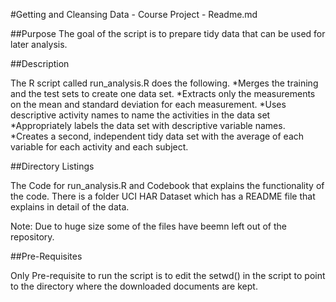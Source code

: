 #Getting and Cleansing Data - Course Project - Readme.md

##Purpose
The goal of the script is to prepare tidy data that can be used for later analysis. 
 
##Description

The R script called run_analysis.R does the following. 
	*Merges the training and the test sets to create one data set.
	*Extracts only the measurements on the mean and standard deviation for each measurement. 
	*Uses descriptive activity names to name the activities in the data set
	*Appropriately labels the data set with descriptive variable names. 
	*Creates a second, independent tidy data set with the average of each variable for each activity and each subject.

##Directory Listings

The Code for run_analysis.R and Codebook that explains the functionality of the code. There is a folder UCI HAR Dataset which has a README file that explains in detail of the data. 

Note: Due to huge size some of the files have beemn left out of the repository.

##Pre-Requisites

Only Pre-requisite to run the script is to edit the setwd() in the script to point to the directory where the downloaded documents are kept. 
